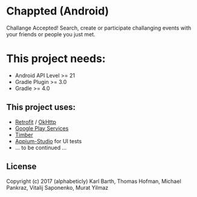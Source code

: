 # Chappted (Android)
Challange Accepted! Search, create or participate challanging events with your friends or people you just met.

# This project needs:
- Android API Level >= 21
- Gradle Plugin >= 3.0
- Gradle >= 4.0

## This project uses:
- [Retrofit](http://square.github.io/retrofit/) / [OkHttp](http://square.github.io/okhttp/)
- [Google Play Services](https://developers.google.com/android/guides/overview)
- [Timber](https://github.com/JakeWharton/timber)
- [Appium-Studio](https://experitest.com/mobile-test-automation/appium-studio/) for UI tests
- ... to be continued ...

## License

Copyright (c) 2017 (alphabeticly) Karl Barth, Thomas Hofman, Michael Pankraz, Vitalij Saponenko, Murat Yilmaz
